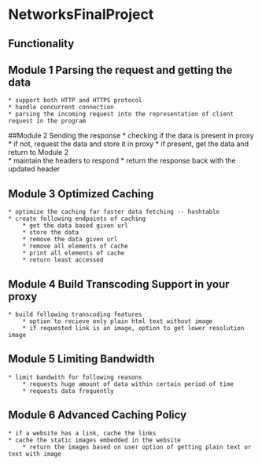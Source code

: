 # NetworksFinalProject

## Functionality
## Module 1 Parsing the request and getting the data
	* support both HTTP and HTTPS protocol
	* handle concurrent connection
	* parsing the incoming request into the representation of client request in the program

##Module 2 Sending the response
	* checking if the data is present in proxy
		* if not, request the data and store it in proxy
		* if present, get the data and return to Module 2  	
	* maintain the headers to respond
	* return the response back with the updated header

## Module 3 Optimized Caching 
	* optimize the caching far faster data fetching -- hashtable
	* create following endpoints of caching
		* get the data based given url
		* store the data
		* remove the data given url
		* remove all elements of cache
		* print all elements of cache
		* return least accessed
	
## Module 4 Build Transcoding Support in your proxy
	* build following transcoding features
		* option to recieve only plain html text without image
		* if requested link is an image, option to get lower resolution image

## Module 5 Limiting Bandwidth
	* limit bandwith for following reasons
		* requests huge amount of data within certain period of time 
		* requests data frequently
## Module 6 Advanced Caching Policy
	* if a website has a link, cache the links
	* cache the static images embedded in the website
		* return the images based on user option of getting plain text or text with image
